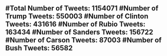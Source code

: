 #Total Number of Tweets: 1154071 
#Number of Trump Tweets: 550003
#Number of Clinton Tweets: 431616
#Number of Rubio Tweets: 163434
#Number of Sanders Tweets: 156722
#Number of Carson Tweets: 87003
#Number of Bush Tweets: 56582
---
